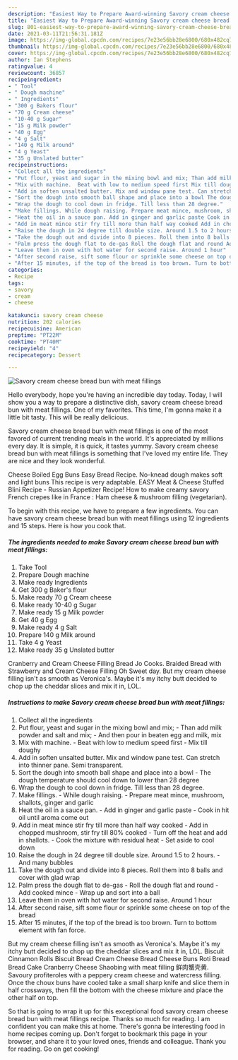 ```yaml
---
description: "Easiest Way to Prepare Award-winning Savory cream cheese bread bun with meat fillings"
title: "Easiest Way to Prepare Award-winning Savory cream cheese bread bun with meat fillings"
slug: 801-easiest-way-to-prepare-award-winning-savory-cream-cheese-bread-bun-with-meat-fillings
date: 2021-03-11T21:56:31.181Z
image: https://img-global.cpcdn.com/recipes/7e23e56bb28e6800/680x482cq70/savory-cream-cheese-bread-bun-with-meat-fillings-recipe-main-photo.jpg
thumbnail: https://img-global.cpcdn.com/recipes/7e23e56bb28e6800/680x482cq70/savory-cream-cheese-bread-bun-with-meat-fillings-recipe-main-photo.jpg
cover: https://img-global.cpcdn.com/recipes/7e23e56bb28e6800/680x482cq70/savory-cream-cheese-bread-bun-with-meat-fillings-recipe-main-photo.jpg
author: Ian Stephens
ratingvalue: 4
reviewcount: 36857
recipeingredient:
- " Tool"
- " Dough machine"
- " Ingredients"
- "300 g Bakers flour"
- "70 g Cream cheese"
- "10-40 g Sugar"
- "15 g Milk powder"
- "40 g Egg"
- "4 g Salt"
- "140 g Milk around"
- "4 g Yeast"
- "35 g Unslated butter"
recipeinstructions:
- "Collect all the ingredients"
- "Put flour, yeast and sugar in the mixing bowl and mix; Than add milk powder and salt and mix; And then pour in beaten egg and milk, mix"
- "Mix with machine.  Beat with low to medium speed first Mix till doughy"
- "Add in soften unsalted butter. Mix and window pane test. Can stretch into thinner pane. Semi transparent."
- "Sort the dough into smooth ball shape and place into a bowl The dough temperature should cool down to lower than 28 degree"
- "Wrap the dough to cool down in fridge. Till less than 28 degree."
- "Make fillings. While dough raising. Prepare meat mince, mushroom, shallots, ginger and garlic"
- "Heat the oil in a sauce pan. Add in ginger and garlic paste Cook in hit oil until aroma come out"
- "Add in meat mince stir fry till more than half way cooked Add in chopped mushroom, stir fry till 80% cooked Turn off the heat and add in shallots. Cook the mixture with residual heat Set aside to cool down"
- "Raise the dough in 24 degree till double size. Around 1.5 to 2 hours. And many bubbles"
- "Take the dough out and divide into 8 pieces. Roll them into 8 balls and cover with glad wrap"
- "Palm press the dough flat to de-gas Roll the dough flat and round Add cooked mince Wrap up and sort into a ball"
- "Leave them in oven with hot water for second raise. Around 1 hour"
- "After second raise, sift some flour or sprinkle some cheese on top of the bread"
- "After 15 minutes, if the top of the bread is too brown. Turn to bottom element with fan force."
categories:
- Recipe
tags:
- savory
- cream
- cheese

katakunci: savory cream cheese 
nutrition: 202 calories
recipecuisine: American
preptime: "PT22M"
cooktime: "PT40M"
recipeyield: "4"
recipecategory: Dessert

---
```



![Savory cream cheese bread bun with meat fillings](https://img-global.cpcdn.com/recipes/7e23e56bb28e6800/680x482cq70/savory-cream-cheese-bread-bun-with-meat-fillings-recipe-main-photo.jpg)

Hello everybody, hope you're having an incredible day today. Today, I will show you a way to prepare a distinctive dish, savory cream cheese bread bun with meat fillings. One of my favorites. This time, I'm gonna make it a little bit tasty. This will be really delicious.

Savory cream cheese bread bun with meat fillings is one of the most favored of current trending meals in the world. It's appreciated by millions every day. It is simple, it is quick, it tastes yummy. Savory cream cheese bread bun with meat fillings is something that I've loved my entire life. They are nice and they look wonderful.

Cheese Boiled Egg Buns Easy Bread Recipe. No-knead dough makes soft and light buns This recipe is very adaptable. EASY Meat &amp; Cheese Stuffed Blini Recipe - Russian Appetizer Recipe! How to make creamy savory French crepes like in France : Ham cheese &amp; mushroom filling (vegetarian).


To begin with this recipe, we have to prepare a few ingredients. You can have savory cream cheese bread bun with meat fillings using 12 ingredients and 15 steps. Here is how you cook that.

<!--inarticleads1-->

##### The ingredients needed to make Savory cream cheese bread bun with meat fillings:

1. Take  Tool
1. Prepare  Dough machine
1. Make ready  Ingredients
1. Get 300 g Baker&#39;s flour
1. Make ready 70 g Cream cheese
1. Make ready 10-40 g Sugar
1. Make ready 15 g Milk powder
1. Get 40 g Egg
1. Make ready 4 g Salt
1. Prepare 140 g Milk around
1. Take 4 g Yeast
1. Make ready 35 g Unslated butter


Cranberry and Cream Cheese Filling Bread Jo Cooks. Braided Bread with Strawberry and Cream Cheese Filling Oh Sweet day. But my cream cheese filling isn&#39;t as smooth as Veronica&#39;s. Maybe it&#39;s my itchy butt decided to chop up the cheddar slices and mix it in, LOL. 

<!--inarticleads2-->

##### Instructions to make Savory cream cheese bread bun with meat fillings:

1. Collect all the ingredients
1. Put flour, yeast and sugar in the mixing bowl and mix; - Than add milk powder and salt and mix; - And then pour in beaten egg and milk, mix
1. Mix with machine.  - Beat with low to medium speed first - Mix till doughy
1. Add in soften unsalted butter. Mix and window pane test. Can stretch into thinner pane. Semi transparent.
1. Sort the dough into smooth ball shape and place into a bowl - The dough temperature should cool down to lower than 28 degree
1. Wrap the dough to cool down in fridge. Till less than 28 degree.
1. Make fillings. - While dough raising. - Prepare meat mince, mushroom, shallots, ginger and garlic
1. Heat the oil in a sauce pan. - Add in ginger and garlic paste - Cook in hit oil until aroma come out
1. Add in meat mince stir fry till more than half way cooked - Add in chopped mushroom, stir fry till 80% cooked - Turn off the heat and add in shallots. - Cook the mixture with residual heat - Set aside to cool down
1. Raise the dough in 24 degree till double size. Around 1.5 to 2 hours. - And many bubbles
1. Take the dough out and divide into 8 pieces. Roll them into 8 balls and cover with glad wrap
1. Palm press the dough flat to de-gas - Roll the dough flat and round - Add cooked mince - Wrap up and sort into a ball
1. Leave them in oven with hot water for second raise. Around 1 hour
1. After second raise, sift some flour or sprinkle some cheese on top of the bread
1. After 15 minutes, if the top of the bread is too brown. Turn to bottom element with fan force.


But my cream cheese filling isn&#39;t as smooth as Veronica&#39;s. Maybe it&#39;s my itchy butt decided to chop up the cheddar slices and mix it in, LOL. Biscuit Cinnamon Rolls Biscuit Bread Cream Cheese Bread Cheese Buns Roti Bread Bread Cake Cranberry Cheese Shaobing with meat filling 鲜肉蟹壳黄. Savoury profiteroles with a peppery cream cheese and watercress filling. Once the choux buns have cooled take a small sharp knife and slice them in half crossways, then fill the bottom with the cheese mixture and place the other half on top. 

So that is going to wrap it up for this exceptional food savory cream cheese bread bun with meat fillings recipe. Thanks so much for reading. I am confident you can make this at home. There's gonna be interesting food in home recipes coming up. Don't forget to bookmark this page in your browser, and share it to your loved ones, friends and colleague. Thank you for reading. Go on get cooking!
